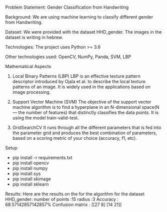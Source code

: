 Problem Statement:
Gender Classification from Handwriting

Background:
We are using machine learning to classify different gender from Handwriting.

Dataset:
We were provided with the dataset HHD_gender. The images in the dataset is writing in hebrew.

Technologies:
The project uses Python >= 3.6

Other technologies used:
OpenCV, NumPy, Panda, SVM, LBP

Mathematical Aspects
1. Local Binary Patterns (LBP)
LBP is an effective texture pattern descriptor introduced by Ojala et al. to describe the local texture patterns of an image. 
It is widely used in the applications based on image processing. 

2. Support Vector Machine (SVM)
The objective of the support vector machine algorithm is to find a hyperplane in an N-dimensional space(N — the number of features) that distinctly classifies the data points.
It is using the model train-valid-test.

3. GridSearchCV
It runs through all the different parameters that is fed into the parameter grid and produces the best combination of parameters, 
based on a scoring metric of your choice (accuracy, f1, etc).



Setup
- pip install -r requirements.txt
- pip install opencv
- pip install numpy
- pip install sys
- pip install skimage
- pip install sklearn

Results:
Here are the results on the for the algorithm for the dataset HHD_gender:
number of points :15
radius :3
Accuracy : 68.57142857142857%
Confusion matrix : [[27  8]
                    [14 21]]





